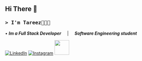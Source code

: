 ## Hi There 👋

### <samp>&gt; I'm Tareez👩🏼‍💻
  • ***Im a Full Stack Developer*** &nbsp; &nbsp; | &nbsp; &nbsp; ***Software Engineering student*** <br>


[![LinkedIn](https://skillicons.dev/icons?i=linkedin)](https://www.linkedin.com/in/tareez-ghandour/)
[![Instagram](https://skillicons.dev/icons?i=instagram)](https://www.instagram.com/tareezghandour/)
<a href="https://m.facebook.com/raneen.j.ghandour?eav=AfaX7L6aggekCDlT4zO_BD23u2SdLmstOAFTJGNgbFQXR46CEB0bAUTBK_mRw5cM4OU&paipv=0">
   <img src="https://user-images.githubusercontent.com/39953455/184093705-3c88b49c-64e6-4ec6-a1ad-e6ebcaa426e4.png" width="48" height="48">
</a>  

